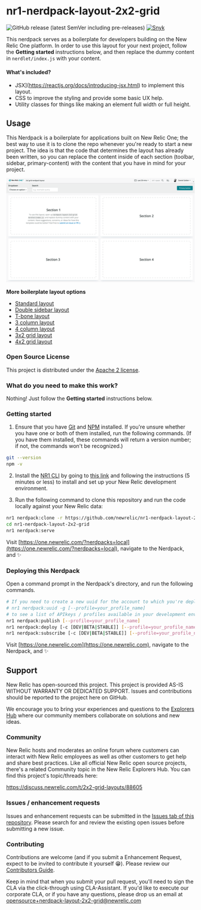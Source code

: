 # nr1-nerdpack-layout-2x2-grid

![GitHub release (latest SemVer including pre-releases)](https://img.shields.io/github/v/release/newrelic/nr1-nerdpack-layout-2x2-grid?include_prereleases&sort=semver) [![Snyk](https://snyk.io/test/github/newrelic/nr1-nerdpack-layout-2x2-grid/badge.svg)](https://snyk.io/test/github/newrelic/nr1-nerdpack-layout-2x2-grid)

This nerdpack serves as a boilerplate for developers building on the New Relic One platform. In order to use this layout for your next project, follow the **Getting started** instructions below, and then replace the dummy content in `nerdlet/index.js` with your content.

#### What's included?

- JSX](https://reactjs.org/docs/introducing-jsx.html) to implement this layout.
- CSS to improve the styling and provide some basic UX help.
- Utility classes for things like making an element full width or full height.

## Usage

This Nerdpack is a boilerplate for applications built on New Relic One; the best way to use it is to clone the repo whenever you're ready to start a new project. The idea is that the code that determines the layout has already been written, so you can replace the content inside of each section (toolbar, sidebar, primary-content) with the content that you have in mind for your project.

![screenshot of this project](assets/screenshot.png)

**More boilerplate layout options** 

- [Standard layout](https://github.com/newrelic/nr1-nerdpack-layout-standard)
- [Double sidebar layout](https://github.com/newrelic/nr1-nerdpack-layout-double-sidebar)
- [T-bone layout](https://github.com/newrelic/nr1-nerdpack-layout-t-bone)
- [3 column layout](https://github.com/newrelic/nr1-nerdpack-layout-3-column)
- [4 column layout](https://github.com/newrelic/nr1-nerdpack-layout-4-column)
- [3x2 grid layout](https://github.com/newrelic/nr1-nerdpack-layout-3x2-grid)
- [4x2 grid layout](https://github.com/newrelic/nr1-nerdpack-layout-4x2-grid)


### Open Source License

This project is distributed under the [Apache 2 license](LICENSE).

### What do you need to make this work?

Nothing! Just follow the **Getting started** instructions below.

### Getting started

1. Ensure that you have [Git](https://git-scm.com/book/en/v2/Getting-Started-Installing-Git) and [NPM](https://www.npmjs.com/get-npm) installed. If you're unsure whether you have one or both of them installed, run the following commands. (If you have them installed, these commands will return a version number; if not, the commands won't be recognized.)
```bash
git --version
npm -v
```

2. Install the [NR1 CLI](https://one.newrelic.com/launcher/developer-center.launcher) by going to [this link](https://one.newrelic.com/launcher/developer-center.launcher) and following the instructions (5 minutes or less) to install and set up your New Relic development environment.

3. Run the following command to clone this repository and run the code locally against your New Relic data:

```bash
nr1 nerdpack:clone -r https://github.com/newrelic/nr1-nerdpack-layout-2x2-grid.git
cd nr1-nerdpack-layout-2x2-grid
nr1 nerdpack:serve
```

Visit [https://one.newrelic.com/?nerdpacks=local](https://one.newrelic.com/?nerdpacks=local), navigate to the Nerdpack, and :sparkles:

### Deploying this Nerdpack

Open a command prompt in the Nerdpack's directory, and run the following commands.

```bash
# If you need to create a new uuid for the account to which you're deploying this Nerdpack, use the following
# nr1 nerdpack:uuid -g [--profile=your_profile_name]
# to see a list of APIkeys / profiles available in your development environment, run nr1 credentials:list
nr1 nerdpack:publish [--profile=your_profile_name]
nr1 nerdpack:deploy [-c [DEV|BETA|STABLE]] [--profile=your_profile_name]
nr1 nerdpack:subscribe [-c [DEV|BETA|STABLE]] [--profile=your_profile_name]
```

Visit [https://one.newrelic.com](https://one.newrelic.com), navigate to the Nerdpack, and :sparkles:

## Support

New Relic has open-sourced this project. This project is provided AS-IS WITHOUT WARRANTY OR DEDICATED SUPPORT. Issues and contributions should be reported to the project here on GitHub.

We encourage you to bring your experiences and questions to the [Explorers Hub](https://discuss.newrelic.com) where our community members collaborate on solutions and new ideas.

### Community

New Relic hosts and moderates an online forum where customers can interact with New Relic employees as well as other customers to get help and share best practices. Like all official New Relic open source projects, there's a related Community topic in the New Relic Explorers Hub. You can find this project's topic/threads here:

https://discuss.newrelic.com/t/2x2-grid-layouts/88605

### Issues / enhancement requests

Issues and enhancement requests can be submitted in the [Issues tab of this repository](../../issues). Please search for and review the existing open issues before submitting a new issue.

### Contributing

Contributions are welcome (and if you submit a Enhancement Request, expect to be invited to contribute it yourself :grin:). Please review our [Contributors Guide](CONTRIBUTING.md).

Keep in mind that when you submit your pull request, you'll need to sign the CLA via the click-through using CLA-Assistant. If you'd like to execute our corporate CLA, or if you have any questions, please drop us an email at opensource+nerdpack-layout-2x2-grid@newrelic.com
